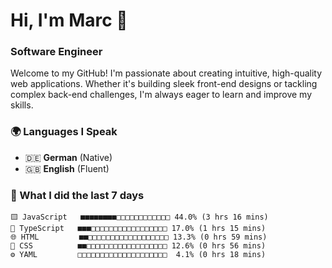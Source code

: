 # Hi, I'm Marc 👋 
### Software Engineer

Welcome to my GitHub! I'm passionate about creating intuitive, high-quality web applications. Whether it's building sleek front-end designs or tackling complex back-end challenges, I'm always eager to learn and improve my skills.  

### 🌍 Languages I Speak  
- 🇩🇪 **German** (Native)  
- 🇬🇧 **English** (Fluent)

### 🤯 What I did the last 7 days

```
🟨 JavaScript   ■■■■■■■■□□□□□□□□□□□□ 44.0% (3 hrs 16 mins)
🔷 TypeScript   ■■■□□□□□□□□□□□□□□□□□ 17.0% (1 hrs 15 mins)
🌐 HTML         ■■□□□□□□□□□□□□□□□□□□ 13.3% (0 hrs 59 mins)
🎨 CSS          ■■□□□□□□□□□□□□□□□□□□ 12.6% (0 hrs 56 mins)
⚙️ YAML         □□□□□□□□□□□□□□□□□□□□  4.1% (0 hrs 18 mins)
```